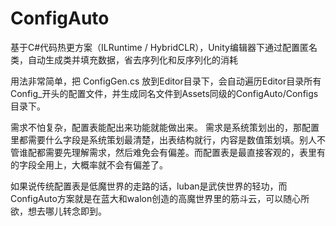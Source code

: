 # ConfigAuto
基于C#代码热更方案（ILRuntime / HybridCLR），Unity编辑器下通过配置匿名类，自动生成类并填充数据，省去序列化和反序列化的消耗

用法非常简单，把 ConfigGen.cs 放到Editor目录下，会自动遍历Editor目录所有Config_开头的配置文件，并生成同名文件到Assets同级的ConfigAuto/Configs目录下。

需求不怕复杂，配置表能配出来功能就能做出来。
需求是系统策划出的，那配置里都需要什么字段是系统策划最清楚，出表结构就行，内容是数值策划填。别人不管谁配都需要先理解需求，然后难免会有偏差。而配置表是最直接客观的，表里有的字段全用上，大概率就不会有偏差了。

如果说传统配置表是低魔世界的走路的话，luban是武侠世界的轻功，而ConfigAuto方案就是在蓝大和walon创造的高魔世界里的筋斗云，可以随心所欲，想去哪儿转念即到。
